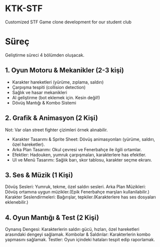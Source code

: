 # KTK-STF
Customized STF Game clone development for our student club
# Süreç

Geliştirme süreci 4 bölümden oluşacak.

## 1. Oyun Motoru & Mekanikler (2-3 kişi)

- Karakter hareketleri (yürüme, zıplama, saldırı)
- Çarpışma tespiti (collision detection)
- Sağlık ve hasar mekanikleri
- AI geliştirme (bot eklemek için. Kesin değil!)
- Dövüş Mantığı & Kombo Sistemi

## 2. Grafik & Animasyon (2 Kişi)

Not: Var olan street fighter çizimleri örnek alınabilir.

- Karakter Tasarımı & Sprite Sheet: Dövüş animasyonları (yürüme, saldırı, özel hareketler).
- Arka Plan Tasarımı: Okul çevresi ve Fenerbahçe ile ilgili ortamlar.
- Efektler: Hadouken, yumruk çarpışmaları, karakterlere has efektler.
- UI ve Menü Tasarımı: Sağlık barı, skor tablosu, karakter seçme ekranı.

## 3. Ses & Müzik (1 Kişi)

Dövüş Sesleri: Yumruk, tekme, özel saldırı sesleri.
Arka Plan Müzikleri: Dövüş ortamına uygun müzikler.(Epik Fenerbahçe marşları kullanilabilir.)
Karakter Seslendirmeleri: Bağırışlar, tepkiler.(Karakterlere has ses dosyaları eklenebilir.)

## 4. Oyun Mantığı & Test (2 Kişi)

Oynanış Dengesi: Karakterlerin saldırı gücü, hızları, özel hareketleri arasındaki dengeyi sağlamak.
Kombolar & Saldırılar: Karakterlerin kombo yapmasını sağlamak.
Testler: Oyun içindeki hataları tespit edip raporlamak.

